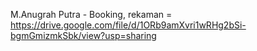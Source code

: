 M.Anugrah Putra - Booking, rekaman = https://drive.google.com/file/d/1ORb9amXvri1wRHg2bSi-bgmGmizmkSbk/view?usp=sharing